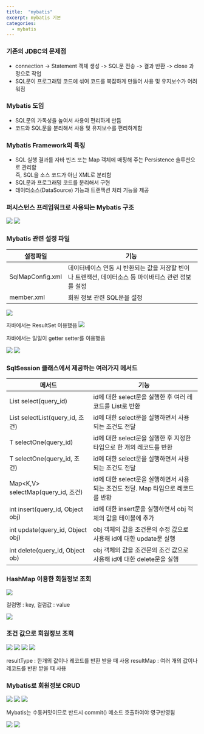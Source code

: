 ```yaml
---
title:  "mybatis"
excerpt: mybatis 기본
categories:
  - mybatis
---
```


### 기존의 JDBC의 문제점
- connection -> Statement 객체 생성 -> SQL문 전송 -> 결과 반환 -> close 과정으로 작업
- SQL문이 프로그래밍 코드에 섞여 코드를 복잡하게 만들어 사용 및 유지보수가 어려워짐

### Mybatis 도입
- SQL문의 가독성을 높여서 사용이 편리하게 만듬
- 코드와 SQL문을 분리해서 사용 및 유지보수를 편리하게함

### Mybatis Framework의 특징
- SQL 실행 결과를 자바 빈즈 또는 Map 객체에 매핑해 주는 Persistence 솔루션으로 관리함  
즉, SQL을 소스 코드가 아닌 XML로 분리함
- SQL문과 프로그래밍 코드를 분리해서 구현
- 데이터소스(DataSource) 기능과 트랜잭션 처리 기능을 제공

### 퍼시스턴스 프레임워크로 사용되는 Mybatis 구조
<img src="https://cys779988.github.io/assets/img/mybatis-11.png">
<img src="https://cys779988.github.io/assets/img/mybatis-12.png">

### Mybatis 관련 설정 파일
  
설정파일 | 기능
---- | ----
SqlMapConfig.xml | 데이터베이스 연동 시 반환되는 값을 저장할 빈이나 트랜잭션, 데이터소스 등 마이바티스 관련 정보를 설정
member.xml | 회원 정보 관련 SQL문을 설정
  
<img src="https://cys779988.github.io/assets/img/mybatis-13.png">
  
자바에서는 ResultSet 이용했음
<img src="https://cys779988.github.io/assets/img/mybatis-14.png">
  
자바에서는 일일이 getter setter를 이용했음

<img src="https://cys779988.github.io/assets/img/mybatis-15.png">
<img src="https://cys779988.github.io/assets/img/mybatis-16.png">


### SqlSession 클래스에서 제공하는 여러가지 메서드
  
메서드 | 기능
---- | ----
List select(query_id) | id에 대한 select문을 실행한 후 여러 레코드를 List로 반환
List selectList(query_id, 조건) | id에 대한 select문을 실행하면서 사용되는 조건도 전달
T selectOne(query_id) | id에 대한 select문을 실행한 후 지정한 타입으로 한 개의 레코드를 반환
T selectOne(query_id, 조건) | id에 대한 select문을 실행하면서 사용되는 조건도 전달
Map<K,V> selectMap(query_id, 조건) | id에 대한 select문을 실행하면서 사용되는 조건도 전달. Map 타입으로 레코드를 반환
int insert(query_id, Object obj) | id에 대한 insert문을 실행하면서 obj 객체의 값을 테이블에 추가
int update(query_id, Object obj) | obj 객체의 값을 조건문의 수정 값으로 사용해 id에 대한 update문 실행
int delete(query_id, Object ob) | obj 객체의 값을 조건문의 조건 값으로 사용해 id에 대한 delete문을 실행
  
### HashMap 이용한 회원정보 조회
<img src="https://cys779988.github.io/assets/img/mybatis-17.png">  

컬럼명 : key, 컬럼값 : value

<img src="https://cys779988.github.io/assets/img/mybatis-18.png">

### 조건 값으로 회원정보 조회


<img src="https://cys779988.github.io/assets/img/mybatis-19.png">
<img src="https://cys779988.github.io/assets/img/mybatis-20.png">
<img src="https://cys779988.github.io/assets/img/mybatis-21.png">
<img src="https://cys779988.github.io/assets/img/mybatis-22.png">  

resultType : 한개의 값이나 레코드를 반환 받을 때 사용
resultMap : 여러 개의 값이나 레코드를 반환 받을 때 사용


### Mybatis로 회원정보 CRUD
<img src="https://cys779988.github.io/assets/img/mybatis-23.png">  
<img src="https://cys779988.github.io/assets/img/mybatis-24.png">  
<img src="https://cys779988.github.io/assets/img/mybatis-25.png">  

Mybatis는 수동커밋이므로 반드시 commit() 메소드 호출하여야 영구반영됨

<img src="https://cys779988.github.io/assets/img/mybatis-26.png">  
<img src="https://cys779988.github.io/assets/img/mybatis-27.png">  


